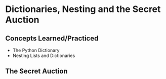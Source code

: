 # Dictionaries, Nesting and the Secret Auction

## Concepts Learned/Practiced
- The Python Dictionary
- Nesting Lists and Dictionaries

## The Secret Auction